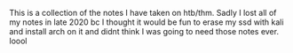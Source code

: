 This is a collection of the notes I have taken on htb/thm. Sadly I lost all of my notes in late 2020 bc I thought it would be fun to erase my ssd with kali and install arch on it and didnt think I was going to need those notes ever. loool
